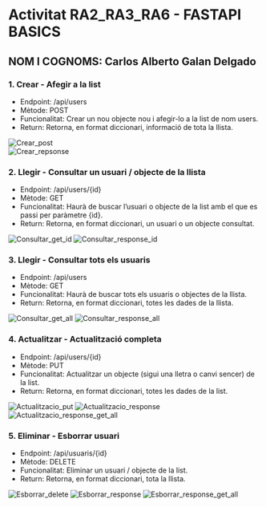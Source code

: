 # Activitat RA2_RA3_RA6 - FASTAPI BASICS 

## NOM I COGNOMS: Carlos Alberto Galan Delgado 

### 1. Crear - Afegir a la list
* Endpoint: /api/users  
* Mètode: POST  
* Funcionalitat: Crear un nou objecte nou i afegir-lo a la list de nom users.  
* Return: Retorna, en format diccionari, informació de tota la llista.  

![Crear_post](img/endpoint_crear_post.jpg)  
![Crear_repsonse](img/endpoint_crear_response.jpg)

### 2. Llegir - Consultar un usuari / objecte de la llista  
* Endpoint: /api/users/{id}
* Mètode: GET
* Funcionalitat: Haurà de buscar l’usuari o objecte de la list amb el que es passi per paràmetre {id}.
* Return: Retorna, en format diccionari, un usuari o un objecte consultat.  

![Consultar_get_id](img/endpoint_consultar_get_id.jpg)
![Consultar_response_id](img/endpoint_consultar_response_id.jpg) 

### 3. Llegir - Consultar tots els usuaris  
* Endpoint: /api/users
* Mètode: GET
* Funcionalitat: Haurà de buscar tots els usuaris o objectes de la llista.
* Return: Retorna, en format diccionari, totes les dades de la llista.  

![Consultar_get_all](img/endpoint_consultar_get_all.jpg)
![Consultar_response_all](img/endpoint_consultar_response_all.jpg)  

### 4. Actualitzar - Actualització completa
* Endpoint: /api/users/{id}
* Mètode: PUT
* Funcionalitat: Actualitzar un objecte (sigui una lletra o canvi sencer) de la list.
* Return: Retorna, en format diccionari, totes les dades de la list.  

![Actualitzacio_put](img/endpoint_actualitzacio_put.jpg)
![Actualitzacio_response](img/endpoint_actualitzacio_response.jpg)
![Actualitzacio_response_get_all](img/endpoint_actualitzacio_response_get_all.jpg)  

### 5. Eliminar - Esborrar usuari
* Endpoint: /api/usuaris/{id}
* Mètode: DELETE
* Funcionalitat: Eliminar un usuari / objecte de la list.
* Return: Retorna, en format diccionari, tota la llista.  

![Esborrar_delete](img/endpoint_esborrar_delete.jpg)
![Esborrar_response](img/endpoint_esborrar_response.jpg)
![Esborrar_response_get_all](img/endpoint_esborrar_response_get_all.jpg)  
